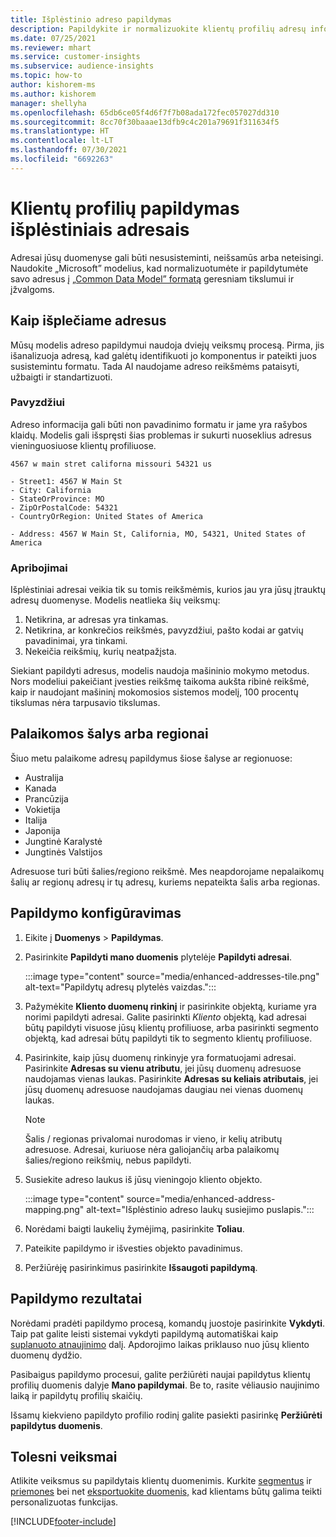 ```yaml
---
title: Išplėstinio adreso papildymas
description: Papildykite ir normalizuokite klientų profilių adresų informaciją naudodami „Microsoft” modelius.
ms.date: 07/25/2021
ms.reviewer: mhart
ms.service: customer-insights
ms.subservice: audience-insights
ms.topic: how-to
author: kishorem-ms
ms.author: kishorem
manager: shellyha
ms.openlocfilehash: 65db6ce05f4d6f7f7b08ada172fec057027dd310
ms.sourcegitcommit: 8cc70f30baaae13dfb9c4c201a79691f311634f5
ms.translationtype: HT
ms.contentlocale: lt-LT
ms.lasthandoff: 07/30/2021
ms.locfileid: "6692263"
---
```

# <a name="enrichment-of-customer-profiles-with-enhanced-addresses"></a>Klientų profilių papildymas išplėstiniais adresais

Adresai jūsų duomenyse gali būti nesusisteminti, neišsamūs arba neteisingi. Naudokite „Microsoft” modelius, kad normalizuotumėte ir papildytumėte savo adresus į [„Common Data Model” formatą](/common-data-model/schema/core/applicationcommon/address) geresniam tikslumui ir įžvalgoms.

## <a name="how-we-enhance-addresses"></a>Kaip išplečiame adresus

Mūsų modelis adreso papildymui naudoja dviejų veiksmų procesą. Pirma, jis išanalizuoja adresą, kad galėtų identifikuoti jo komponentus ir pateikti juos susistemintu formatu. Tada AI naudojame adreso reikšmėms pataisyti, užbaigti ir standartizuoti.

### <a name="example"></a>Pavyzdžiui

Adreso informacija gali būti non pavadinimo formatu ir jame yra rašybos klaidų. Modelis gali išspręsti šias problemas ir sukurti nuoseklius adresus vieninguosiuose klientų profiliuose.

```Input
4567 w main stret californa missouri 54321 us
```

```Output
- Street1: 4567 W Main St
- City: California
- StateOrProvince: MO
- ZipOrPostalCode: 54321
- CountryOrRegion: United States of America

- Address: 4567 W Main St, California, MO, 54321, United States of America
```

### <a name="limitations"></a>Apribojimai

Išplėstiniai adresai veikia tik su tomis reikšmėmis, kurios jau yra jūsų įtrauktų adresų duomenyse. Modelis neatlieka šių veiksmų: 

1. Netikrina, ar adresas yra tinkamas.
2. Netikrina, ar konkrečios reikšmės, pavyzdžiui, pašto kodai ar gatvių pavadinimai, yra tinkami.
3. Nekeičia reikšmių, kurių neatpažįsta.

Siekiant papildyti adresus, modelis naudoja mašininio mokymo metodus. Nors modeliui pakeičiant įvesties reikšmę taikoma aukšta ribinė reikšmė, kaip ir naudojant mašininį mokomosios sistemos modelį, 100 procentų tikslumas nėra tarpusavio tikslumas.

## <a name="supported-countries-or-regions"></a>Palaikomos šalys arba regionai

Šiuo metu palaikome adresų papildymus šiose šalyse ar regionuose: 

- Australija
- Kanada
- Prancūzija
- Vokietija
- Italija
- Japonija
- Jungtinė Karalystė
- Jungtinės Valstijos

Adresuose turi būti šalies/regiono reikšmė. Mes neapdorojame nepalaikomų šalių ar regionų adresų ir tų adresų, kuriems nepateikta šalis arba regionas.

## <a name="configure-the-enrichment"></a>Papildymo konfigūravimas

1. Eikite į **Duomenys** > **Papildymas**.

1. Pasirinkite **Papildyti mano duomenis** plytelėje **Papildyti adresai**.

   :::image type="content" source="media/enhanced-addresses-tile.png" alt-text="Papildytų adresų plytelės vaizdas.":::

1. Pažymėkite **Kliento duomenų rinkinį** ir pasirinkite objektą, kuriame yra norimi papildyti adresai. Galite pasirinkti *Kliento* objektą, kad adresai būtų papildyti visuose jūsų klientų profiliuose, arba pasirinkti segmento objektą, kad adresai būtų papildyti tik to segmento klientų profiliuose.

1. Pasirinkite, kaip jūsų duomenų rinkinyje yra formatuojami adresai. Pasirinkite **Adresas su vienu atributu**, jei jūsų duomenų adresuose naudojamas vienas laukas. Pasirinkite **Adresas su keliais atributais**, jei jūsų duomenų adresuose naudojamas daugiau nei vienas duomenų laukas.

   > [!NOTE]
   > Šalis / regionas privalomai nurodomas ir vieno, ir kelių atributų adresuose. Adresai, kuriuose nėra galiojančių arba palaikomų šalies/regiono reikšmių, nebus papildyti.

1.  Susiekite adreso laukus iš jūsų vieningojo kliento objekto.

    :::image type="content" source="media/enhanced-address-mapping.png" alt-text="Išplėstinio adreso laukų susiejimo puslapis.":::

1. Norėdami baigti laukelių žymėjimą, pasirinkite **Toliau**.

1. Pateikite papildymo ir išvesties objekto pavadinimus.

1. Peržiūrėję pasirinkimus pasirinkite **Išsaugoti papildymą**.

## <a name="enrichment-results"></a>Papildymo rezultatai

Norėdami pradėti papildymo procesą, komandų juostoje pasirinkite **Vykdyti**. Taip pat galite leisti sistemai vykdyti papildymą automatiškai kaip [suplanuoto atnaujinimo](system.md#schedule-tab) dalį. Apdorojimo laikas priklauso nuo jūsų kliento duomenų dydžio.

Pasibaigus papildymo procesui, galite peržiūrėti naujai papildytus klientų profilių duomenis dalyje **Mano papildymai**. Be to, rasite vėliausio naujinimo laiką ir papildytų profilių skaičių.

Išsamų kiekvieno papildyto profilio rodinį galite pasiekti pasirinkę **Peržiūrėti papildytus duomenis**.

## <a name="next-steps"></a>Tolesni veiksmai

Atlikite veiksmus su papildytais klientų duomenimis. Kurkite [segmentus](segments.md) ir [priemones](measures.md) bei net [eksportuokite duomenis,](export-destinations.md) kad klientams būtų galima teikti personalizuotas funkcijas.

[!INCLUDE[footer-include](../includes/footer-banner.md)]
